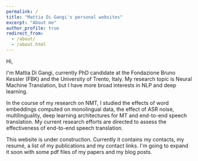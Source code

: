 ```yaml
---
permalink: /
title: "Mattia Di Gangi's personal websites"
excerpt: "About me"
author_profile: true
redirect_from: 
  - /about/
  - /about.html
---
```


Hi, 

I'm Mattia Di Gangi, currently PhD candidate at the Fondazione Bruno Kessler (FBK) and the University of Trento, Italy.
My research topic is Neural Machine Translation, but I have more broad interests in NLP and deep learning.

In the course of my research on NMT, I studied the effects of word embeddings computed on monolingual data, the effect of ASR noise, multilinguality, deep learning architectures for MT and end-to-end speech translation.
My current research efforts are directed to assess the effectiveness of end-to-end speech translation.

This website is under construction. Currently it contains my contacts, my resumé, a list of my publications and my contact links.
I'm going to expand it soon with some pdf files of my papers and my blog posts.
